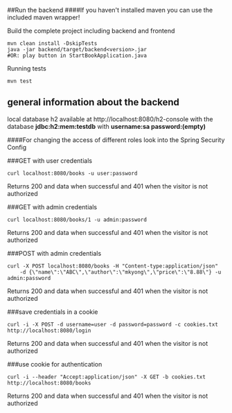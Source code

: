 ##Run the backend
####If you haven't installed maven you can use the included maven wrapper!

Build the complete project including backend and frontend
```
mvn clean install -DskipTests
java -jar backend/target/backend<version>.jar
#OR: play button in StartBookApplication.java
```

Running tests
```
mvn test
```

## general information about the backend

local database h2 available at
http://localhost:8080/h2-console with the database **jdbc:h2:mem:testdb**
with **username:sa password:(empty)**

####For changing the access of different roles look into the Spring Security Config

###GET with user credentials
```
curl localhost:8080/books -u user:password
```
Returns 200 and data when successful and 401 when the visitor is not authorized

###GET with admin credentials
```
curl localhost:8080/books/1 -u admin:password
```
Returns 200 and data when successful and 401 when the visitor is not authorized


###POST with admin credentials
```
curl -X POST localhost:8080/books -H "Content-type:application/json" 
	-d {\"name\":\"ABC\",\"author\":\"mkyong\",\"price\":\"8.88\"} -u admin:password
```
Returns 200 and data when successful and 401 when the visitor is not authorized


###save credentials in a cookie
```
curl -i -X POST -d username=user -d password=password -c cookies.txt http://localhost:8080/login
```
Returns 200 and data when successful and 401 when the visitor is not authorized

###use cookie for authentication
```
curl -i --header "Accept:application/json" -X GET -b cookies.txt http://localhost:8080/books
```
Returns 200 and data when successful and 401 when the visitor is not authorized

